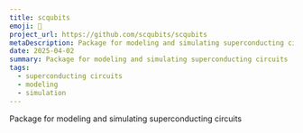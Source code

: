 ```yaml
---
title: scqubits
emoji: 📡
project_url: https://github.com/scqubits/scqubits
metaDescription: Package for modeling and simulating superconducting circuits
date: 2025-04-02
summary: Package for modeling and simulating superconducting circuits
tags:
  - superconducting circuits
  - modeling
  - simulation
---
```


Package for modeling and simulating superconducting circuits
